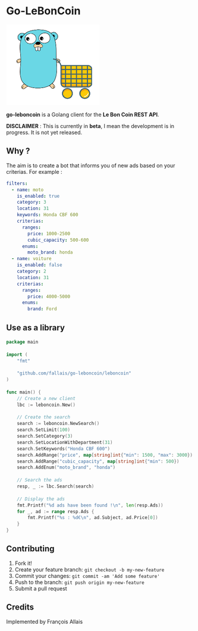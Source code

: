 # Go-LeBonCoin

![Coop](https://github.com/fallais/go-leboncoin/blob/master/gopher.png)

**go-leboncoin** is a Golang client for the **Le Bon Coin REST API**.

**DISCLAIMER** : This is currently in **beta**, I mean the development is in progress. It is not yet released.

## Why ?

The aim is to create a bot that informs you of new ads based on your criterias. For example :

```yaml
filters:
  - name: moto
    is_enabled: true
    category: 3
    location: 31
    keywords: Honda CBF 600
    criterias:
      ranges:
        price: 1000-2500
        cubic_capacity: 500-600
      enums:
        moto_brand: honda
  - name: voiture
    is_enabled: false
    category: 2
    location: 31
    criterias:
      ranges:
        price: 4000-5000
      enums:
        brand: Ford
```

## Use as a library

```go
package main

import (
	"fmt"

	"github.com/fallais/go-leboncoin/leboncoin"
)

func main() {
	// Create a new client
	lbc := leboncoin.New()

	// Create the search
	search := leboncoin.NewSearch()
	search.SetLimit(100)
	search.SetCategory(3)
	search.SetLocationWithDepartment(31)
	search.SetKeywords("Honda CBF 600")
	search.AddRange("price", map[string]int{"min": 1500, "max": 3000})
	search.AddRange("cubic_capacity", map[string]int{"min": 500})
	search.AddEnum("moto_brand", "honda")

	// Search the ads
	resp, _ := lbc.Search(search)

	// Display the ads
	fmt.Printf("%d ads have been found !\n", len(resp.Ads))
	for _, ad := range resp.Ads {
		fmt.Printf("%s : %d€\n", ad.Subject, ad.Price[0])
	}
}

```

## Contributing

1. Fork it!
2. Create your feature branch: `git checkout -b my-new-feature`
3. Commit your changes: `git commit -am 'Add some feature'`
4. Push to the branch: `git push origin my-new-feature`
5. Submit a pull request

## Credits

Implemented by François Allais
